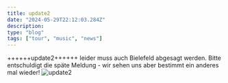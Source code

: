 ```yaml
---
title: update2
date: "2024-05-29T22:12:03.284Z"
description:
type: "blog"
tags: ["tour", "music", "news"]
---
```



++++++update2++++++
leider muss auch Bielefeld abgesagt werden. Bitte entschuldigt die späte Meldung - wir sehen uns aber bestimmt ein anderes mal wieder!
![update2](https://github.com/micha-sky/konstantinunwohl.com/assets/160486061/d24ddacd-f608-4278-8cee-72401a52df11)

